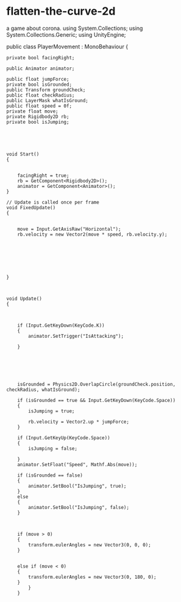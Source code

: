 # flatten-the-curve-2d
a game about corona.
using System.Collections;
using System.Collections.Generic;
using UnityEngine;

public class PlayerMovement : MonoBehaviour
{

    private bool facingRight;

    public Animator animator;
   
    public float jumpForce;
    private bool isGrounded;
    public Transform groundCheck;
    public float checkRadius;
    public LayerMask whatIsGround;
    public float speed = 0f;
    private float move;
    private Rigidbody2D rb;
    private bool isJumping;
   
  

 

    void Start()
    {
       

        facingRight = true;
        rb = GetComponent<Rigidbody2D>();
        animator = GetComponent<Animator>();
    }

    // Update is called once per frame
    void FixedUpdate()
    {
     
       
        move = Input.GetAxisRaw("Horizontal");
        rb.velocity = new Vector2(move * speed, rb.velocity.y);

        

       
       

       
    }



    void Update()
    {



        if (Input.GetKeyDown(KeyCode.K))
        {
            animator.SetTrigger("IsAttacking");

        }






        isGrounded = Physics2D.OverlapCircle(groundCheck.position, checkRadius, whatIsGround);

        if (isGrounded == true && Input.GetKeyDown(KeyCode.Space))
        {
            isJumping = true;

            rb.velocity = Vector2.up * jumpForce;
        }

        if (Input.GetKeyUp(KeyCode.Space))
        {
            isJumping = false;

        }
        animator.SetFloat("Speed", Mathf.Abs(move));

        if (isGrounded == false)
        {
            animator.SetBool("IsJumping", true);
        }
        else
        {
            animator.SetBool("IsJumping", false);
        }



        if (move > 0)
        {
            transform.eulerAngles = new Vector3(0, 0, 0);
        }


        else if (move < 0)
        {
            transform.eulerAngles = new Vector3(0, 180, 0);
        }
            }
        }
    
    
